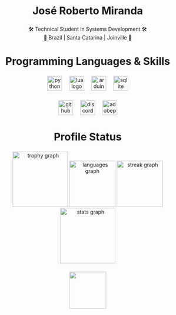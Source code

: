 <h1 align="center">José Roberto Miranda</h1>

###

<p align="center">🛠 Technical Student in Systems Development 🛠<br>📍 Brazil | Santa Catarina | Joinville 📍</p>

###

<h1 align="center">Programming Languages & Skills</h1>

###

<div align="center">
  <img src="https://skillicons.dev/icons?i=py" height="40" alt="python logo"  />
  <img width="12" />
  <img src="https://skillicons.dev/icons?i=lua" height="40" alt="lua logo"  />
  <img width="12" />
  <img src="https://skillicons.dev/icons?i=arduino" height="40" alt="arduino logo"  />
  <img width="12" />
  <img src="https://skillicons.dev/icons?i=sqlite" height="40" alt="sqlite logo"  />
</div>

###

<div align="center">
  <img src="https://skillicons.dev/icons?i=github" height="40" alt="github logo"  />
  <img width="12" />
  <img src="https://skillicons.dev/icons?i=discord" height="40" alt="discord logo"  />
  <img width="12" />
  <img src="https://skillicons.dev/icons?i=ps" height="40" alt="adobephotoshop logo"  />
</div>

###

<h1 align="center">Profile Status</h1>

###

<div align="center">
  <img src="https://github-profile-trophy.vercel.app?username=NightlyOneV&theme=discord&column=-1&row=1&margin-w=2&margin-h=8&no-bg=false&no-frame=false&order=4" height="150" alt="trophy graph"  />
  <img src="https://github-readme-stats.vercel.app/api/top-langs?username=NightlyOneV&locale=en&hide_title=false&layout=compact&card_width=320&langs_count=5&theme=react&hide_border=false&order=2" height="125" alt="languages graph"  />
  <img src="https://streak-stats.demolab.com?user=NightlyOneV&locale=en&mode=daily&theme=react&hide_border=false&border_radius=5&order=3" height="125" alt="streak graph"  />
  <img src="https://github-readme-stats.vercel.app/api?username=NightlyOneV&hide_title=false&hide_rank=false&show_icons=true&include_all_commits=true&count_private=true&disable_animations=false&theme=react&locale=en&hide_border=false&order=1" height="150" alt="stats graph"  />
</div>

###

<div align="center">
  <img height="100" src="https://media.tenor.com/TNO4yMqeIFgAAAAi/kevin-truman-banner.gif"  />
</div>

###
